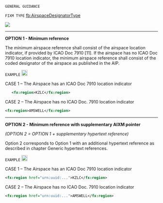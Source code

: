 `GENERAL GUIDANCE`

`FIXM TYPE` [fb:AirspaceDesignatorType](https://www.fixm.aero/releases/FIXM-4.2.0/doc/schema_documentation/Fixm_AirspaceDesignatorType.html#LinkE)

<img src="https://github.com/hlepori/fixm_test/blob/master/media/AirspaceDesignatorType.png">

***

**OPTION 1 - Minimum reference**

The minimum airspace reference shall consist of the airspace location
indicator, if provided by ICAO Doc 7910 \[11\]. If the airspace has no
ICAO Doc 7910 location indicator, the minimum airspace reference shall
consist of the coded designator of the airspace as published in the AIP.

`EXAMPLE` <img src="https://github.com/hlepori/fixm_test/blob/master/media/ok.png" width="20" height="20" />

CASE 1 – The Airspace has an ICAO Doc 7910 location indicator

```xml
   <fx:region>KZLC</fx:region>
```

CASE 2 – The Airspace has no ICAO Doc. 7910 location indicator

```xml
<fx:region>AMSWELL</fx:region>
```

***

**OPTION 2 - Minimum reference with supplementary AIXM pointer**

*(OPTION 2 = OPTION 1 + supplementary hypertext reference)*

Option 2 corresponds to Option 1 with an additional hypertext reference
as described in chapter Generic hypertext references.

`EXAMPLE` <img src="https://github.com/hlepori/fixm_test/blob/master/media/ok.png" width="20" height="20" />

CASE 1 – The Airspace has an ICAO Doc 7910 location indicator

```xml
<fx:region href="urn:uuid:...">KZLC</fx:region>
```

CASE 2 – The Airspace has no ICAO Doc. 7910 location indicator

```xml
<fx:region href="urn:uuid:...">AMSWELL</fx:region>
```
